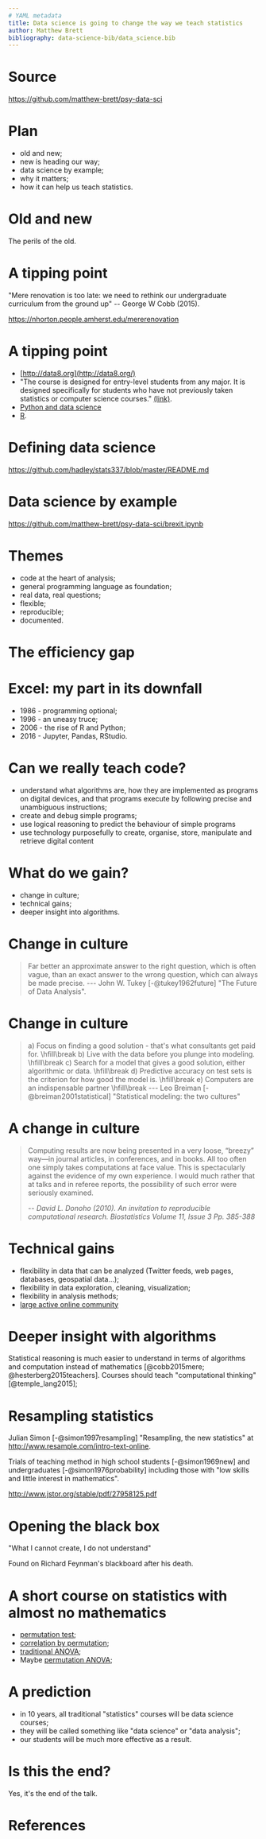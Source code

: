 ```yaml
---
# YAML metadata
title: Data science is going to change the way we teach statistics
author: Matthew Brett
bibliography: data-science-bib/data_science.bib
---
```


# Source

https://github.com/matthew-brett/psy-data-sci

# Plan

* old and new;
* new is heading our way;
* data science by example;
* why it matters;
* how it can help us teach statistics.

# Old and new

The perils of the old.

# A tipping point

"Mere renovation is too late: we need to rethink our undergraduate curriculum
from the ground up" -- George W Cobb (2015).

https://nhorton.people.amherst.edu/mererenovation

# A tipping point

* [http://data8.org](http://data8.org/)
* "The course is designed for entry-level students from any major. It is
  designed specifically for students who have not previously taken statistics
  or computer science courses."
  [(link)](https://data.berkeley.edu/education/courses/data-8-foundations-data-science).
* [Python and data
  science](https://stackoverflow.blog/2017/09/06/incredible-growth-python)
* [R](https://stackoverflow.blog/2017/10/10/impressive-growth-r).

# Defining data science

https://github.com/hadley/stats337/blob/master/README.md

# Data science by example

https://github.com/matthew-brett/psy-data-sci/brexit.ipynb

# Themes

* code at the heart of analysis;
* general programming language as foundation;
* real data, real questions;
* flexible;
* reproducible;
* documented.

# The efficiency gap

# Excel: my part in its downfall

* 1986 - programming optional;
* 1996 - an uneasy truce;
* 2006 - the rise of R and Python;
* 2016 - Jupyter, Pandas, RStudio.

# Can we really teach code?

* understand what algorithms are, how they are implemented as programs on
  digital devices, and that programs execute by following precise and
  unambiguous instructions;
* create and debug simple programs;
* use logical reasoning to predict the behaviour of simple programs
* use technology purposefully to create, organise, store, manipulate and
  retrieve digital content

# What do we gain?

* change in culture;
* technical gains;
* deeper insight into algorithms.

# Change in culture

> Far better an approximate answer to the right question, which is often
> vague, than an exact answer to the wrong question, which can always be made
> precise.  --- John W. Tukey [-@tukey1962future] "The Future of Data
> Analysis".

# Change in culture

> a\) Focus on finding a good solution - that's what consultants get paid
> for.
\hfill\break
> b\) Live with the data before you plunge into modeling.
\hfill\break
> c\) Search for a model that gives a good solution, either algorithmic or
> data.
\hfill\break
> d\) Predictive accuracy on test sets is the criterion for how good the model
> is.
\hfill\break
> e\) Computers are an indispensable partner
\hfill\break
> --- Leo Breiman [-@breiman2001statistical] "Statistical modeling: the two
> cultures"

# A change in culture

> Computing results are now being presented in a very loose, “breezy” way—in
> journal articles, in conferences, and in books. All too often one simply
> takes computations at face value. This is spectacularly against the evidence
> of my own experience. I would much rather that at talks and in referee
> reports, the possibility of such error were seriously examined.
>
> -- <cite>David L. Donoho (2010). An invitation to reproducible computational
> research. Biostatistics Volume 11, Issue 3 Pp. 385-388</cite>

# Technical gains

* flexibility in data that can be analyzed (Twitter feeds, web pages,
  databases, geospatial data...);
* flexibility in data exploration, cleaning, visualization;
* flexibility in analysis methods;
* [large active online community](https://datascience.stackexchange.com/tags)

# Deeper insight with algorithms

Statistical reasoning is much easier to understand in terms of algorithms and
computation instead of mathematics [@cobb2015mere; @hesterberg2015teachers].
Courses should teach "computational thinking" [@temple_lang2015];

# Resampling statistics

Julian Simon [-@simon1997resampling] "Resampling, the new statistics" at
http://www.resample.com/intro-text-online.

Trials of teaching method in high school students [-@simon1969new] and
undergraduates [-@simon1976probability] including those with "low skills and
little interest in mathematics".

http://www.jstor.org/stable/pdf/27958125.pdf

# Opening the black box

"What I cannot create, I do not understand"

Found on Richard Feynman's blackboard after his death.

# A short course on statistics with almost no mathematics

* [permutation
  test](https://github.com/matthew-brett/psy-data-sci/permutation_test.ipynb);
* [correlation by
  permutation](https://github.com/matthew-brett/psy-data-sci/permutation_correlation.ipynb);
* [traditional
  ANOVA](https://github.com/matthew-brett/psy-data-sci/statsmodels_anova.ipynb);
* Maybe [permutation
  ANOVA](https://github.com/matthew-brett/psy-data-sci/f_and_resampling.ipynb);

# A prediction

* in 10 years, all traditional "statistics" courses will be data science
  courses;
* they will be called something like "data science" or "data analysis";
* our students will be much more effective as a result.

# Is this the end?

Yes, it's the end of the talk.

# References
